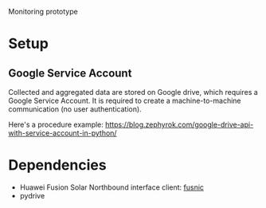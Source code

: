 Monitoring prototype

# Setup

## Google Service Account

Collected and aggregated data are stored on Google drive, which requires a Google Service Account. It is required to create a machine-to-machine communication (no user authentication).

Here's a procedure example: https://blog.zephyrok.com/google-drive-api-with-service-account-in-python/

# Dependencies
- Huawei Fusion Solar Northbound interface client: [fusnic](https://github.com/guillaumeblanc/fusnic/)
- pydrive
